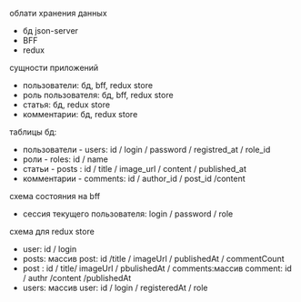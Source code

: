 облати хранения данных

- бд json-server
- BFF
- redux

сущности приложений

- пользователи: бд, bff, redux store
- роль пользователя: бд, bff, redux store
- статья: бд, redux store
- комментарии: бд, redux store

таблицы бд:

- пользователи - users: id / login / password / registred_at / role_id
- роли - roles: id / name
- статьи - posts : id / title / image_url / content / published_at
- комментарии - comments: id / author_id / post_id /content

схема состояния на bff

- сессия текущего пользователя: login / password / role

схема для redux store

- user: id / login
- posts: массив post: id /title / imageUrl / publishedAt / commentCount
- post : id / title/ imageUrl / pbulishedAt / comments:массив comment: id / authr /content /publishedAt
- users: массив user: id / login / registeredAt / role
